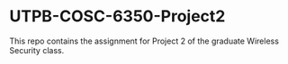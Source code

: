 # UTPB-COSC-6350-Project2
This repo contains the assignment for Project 2 of the graduate Wireless Security class.
